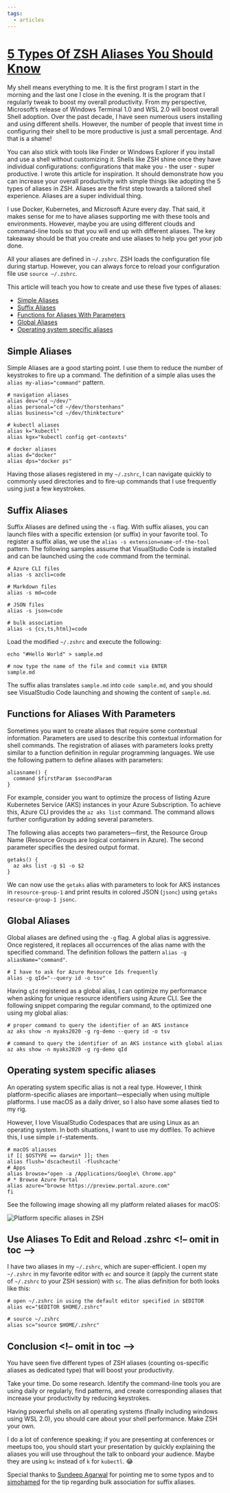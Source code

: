 ```yaml
---
tags:
  - articles
---
```


# [5 Types Of ZSH Aliases You Should Know](https://www.thorsten-hans.com/5-types-of-zsh-aliases)

My shell means everything to me. It is the first program I start in the morning and the last one I close in the evening. It is the program that I regularly tweak to boost my overall productivity. From my perspective, Microsoft’s release of Windows Terminal 1.0 and WSL 2.0 will boost overall Shell adoption. Over the past decade, I have seen numerous users installing and using different shells. However, the number of people that invest time in configuring their shell to be more productive is just a small percentage. And that is a shame!

You can also stick with tools like Finder or Windows Explorer if you install and use a shell without customizing it. Shells like ZSH shine once they have individual configurations: configurations that make you - the user - super productive. I wrote this article for inspiration. It should demonstrate how you can increase your overall productivity with simple things like adopting the 5 types of aliases in ZSH. Aliases are the first step towards a tailored shell experience. Aliases are a super individual thing.

I use Docker, Kubernetes, and Microsoft Azure every day. That said, it makes sense for me to have aliases supporting me with these tools and environments. However, maybe you are using different clouds and command-line tools so that you will end up with different aliases. The key takeaway should be that you create and use aliases to help you get your job done.

All your aliases are defined in `~/.zshrc`. ZSH loads the configuration file during startup. However, you can always force to reload your configuration file use `source ~/.zshrc`.

This article will teach you how to create and use these five types of aliases:

-   [Simple Aliases](https://www.thorsten-hans.com/#simple-aliases)
-   [Suffix Aliases](https://www.thorsten-hans.com/#suffix-aliases)
-   [Functions for Aliases With Parameters](https://www.thorsten-hans.com/#functions-for-aliases-with-parameters)
-   [Global Aliases](https://www.thorsten-hans.com/#global-aliases)
-   [Operating system specific aliases](https://www.thorsten-hans.com/#operating-system-specific-aliases)

## Simple Aliases

Simple Aliases are a good starting point. I use them to reduce the number of keystrokes to fire up a command. The definition of a simple alias uses the `alias my-alias="command"` pattern.

```
# navigation aliases
alias dev="cd ~/dev/"
alias personal="cd ~/dev/thorstenhans"
alias business="cd ~/dev/thinktecture"

# kubectl aliases
alias k="kubectl"
alias kgx="kubectl config get-contexts"

# docker aliases
alias d="docker"
alias dps="docker ps"
```

Having those aliases registered in my `~/.zshrc`, I can navigate quickly to commonly used directories and to fire-up commands that I use frequently using just a few keystrokes.

## Suffix Aliases

Suffix Aliases are defined using the `-s` flag. With suffix aliases, you can launch files with a specific extension (or suffix) in your favorite tool. To register a suffix alias, we use the `alias -s extension=name-of-the-tool` pattern. The following samples assume that VisualStudio Code is installed and can be launched using the `code` command from the terminal.

```
# Azure CLI files
alias -s azcli=code

# Markdown files
alias -s md=code

# JSON files
alias -s json=code

# bulk association
alias -s {cs,ts,html}=code
```

Load the modified `~/.zshrc` and execute the following:

```
echo "#Hello World" > sample.md

# now type the name of the file and commit via ENTER
sample.md
```

The suffix alias translates `sample.md` into `code sample.md`, and you should see VisualStudio Code launching and showing the content of `sample.md`.

## Functions for Aliases With Parameters

Sometimes you want to create aliases that require some contextual information. Parameters are used to describe this contextual information for shell commands. The registration of aliases with parameters looks pretty similar to a function definition in regular programming languages. We use the following pattern to define aliases with parameters:

```
aliasname() {
  command $firstParam $secondParam
}
```

For example, consider you want to optimize the process of listing Azure Kubernetes Service (AKS) instances in your Azure Subscription. To achieve this, Azure CLI provides the `az aks list` command. The command allows further configuration by adding several parameters.

The following alias accepts two parameters—first, the Resource Group Name (Resource Groups are logical containers in Azure). The second parameter specifies the desired output format.

```
getaks() {
  az aks list -g $1 -o $2
}
```

We can now use the `getaks` alias with parameters to look for AKS instances in `resource-group-1` and print results in colored JSON (`jsonc`) using `getaks resource-group-1 jsonc`.

## Global Aliases

Global aliases are defined using the `-g` flag. A global alias is aggressive. Once registered, it replaces all occurrences of the alias name with the specified command. The definition follows the pattern `alias -g aliasName="command"`.

```
# I have to ask for Azure Resource Ids frequently
alias -g qId="--query id -o tsv"
```

Having `qId` registered as a global alias, I can optimize my performance when asking for unique resource identifiers using Azure CLI. See the following snippet comparing the regular command, to the optimized one using my global alias:

```
# proper command to query the identifier of an AKS instance
az aks show -n myaks2020 -g rg-demo --query id -o tsv

# command to query the identifier of an AKS instance with global alias
az aks show -n myaks2020 -g rg-demo qId
```

## Operating system specific aliases

An operating system specific alias is not a real type. However, I think platform-specific aliases are important—especially when using multiple platforms. I use macOS as a daily driver, so I also have some aliases tied to my rig.

However, I love VisualStudio Codespaces that are using Linux as an operating system. In both situations, I want to use my dotfiles. To achieve this, I use simple `if`\-statements.

```
# macOS aliasses
if [[ $OSTYPE == darwin* ]]; then
alias flush='dscacheutil -flushcache'
# Apps
alias browse="open -a /Applications/Google\ Chrome.app"
# * Browse Azure Portal
alias azure="browse https://preview.portal.azure.com"
fi
```

See the following image showing all my platform related aliases for macOS:

![Platform specific aliases in ZSH](https://www.thorsten-hans.com/images/zsh-aliases-1.png "5 alias types in zsh - platform specific aliases")

## Use Aliases To Edit and Reload .zshrc <!– omit in toc –>

I have two aliases in my `~/.zshrc`, which are super-efficient. I open my `~/.zshrc` in my favorite editor with `ec` and source it (apply the current state of `~/.zshrc` to your ZSH session) with `sc`. The alias definition for both looks like this:

```
# open ~/.zshrc in using the default editor specified in $EDITOR
alias ec="$EDITOR $HOME/.zshrc"

# source ~/.zshrc
alias sc="source $HOME/.zshrc"
```

## Conclusion <!– omit in toc –>

You have seen five different types of ZSH aliases (counting os-specific aliases as dedicated type) that will boost your productivity.

Take your time. Do some research. Identify the command-line tools you are using daily or regularly, find patterns, and create corresponding aliases that increase your productivity by reducing keystrokes.

Having powerful shells on all operating systems (finally including windows using WSL 2.0), you should care about your shell performance. Make ZSH your own.

I do a lot of conference speaking; if you are presenting at conferences or meetups too, you should start your presentation by quickly explaining the aliases you will use throughout the talk to onboard your audience. Maybe they are using `kc` instead of `k` for `kubectl`. 😂

Special thanks to [Sundeep Agarwal](https://github.com/learnbyexample) for pointing me to some typos and to [simohamed](https://github.com/smhmd) for the tip regarding bulk association for suffix aliases.